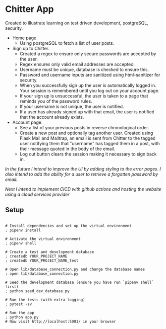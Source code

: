 # Chitter App
Created to illustrate learning on test driven development, postgreSQL, security.
* Home page
    * Using postgreSQL to fetch a list of user posts.
* Sign up to Chitter. 
    * Created a regex to ensure only secure passwords are accepted by the user. 
    * Regex ensures only valid email addresses are accepted. 
    * Username must be unique, database is checked to ensure this.
    * Password and username inputs are sanitized using html-sanitizer for security.
    * When you successfully sign up the user is automatically logged in. Your session is remembered until you log out on your account page.
    * If your sign up is unsuccessful, the user is taken to a page that reminds you of the password rules.
    * If your username is not unique, the user is notified.
    * If a user has already signed up with that email, the user is notified that the account already exists.
* Account page.
    * See a list of your previous posts in reverse chronological order.
    * Create a new post and optionally tag another user. Created using Flask Mail and Mailtrap, an email is sent from Chitter to the tagged user notifying them that "username" has tagged them in a post, with their message quoted in the body of the email.
    * Log out button clears the session making it necessary to sign back in.

*In the future I intend to improve the UI by adding styling to the error pages. I also intend to add the ability for a user to retrieve a forgotten password by email.*

*Next I intend to implement CICD with github actions and hosting the website using a cloud services provider*
## Setup

```shell

# Install dependencies and set up the virtual environment
; pipenv install

# Activate the virtual environment
; pipenv shell

# Create a test and development database
; createdb YOUR_PROJECT_NAME
; createdb YOUR_PROJECT_NAME_test

# Open lib/database_connection.py and change the database names
; open lib/database_connection.py

# Seed the development database (ensure you have run `pipenv shell` first)
; python seed_dev_database.py

# Run the tests (with extra logging)
; pytest -sv

# Run the app
; python app.py
# Now visit http://localhost:5001/ in your browser
```